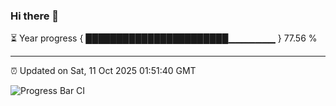 ### Hi there 👋

⏳ Year progress { ███████████████████████▁▁▁▁▁▁▁ } 77.56 %

---

⏰ Updated on Sat, 11 Oct 2025 01:51:40 GMT

![Progress Bar CI](https://github.com/DhruviPatel157/GitHub-Actions-Demo/workflows/Progress%20Bar%20CI/badge.svg)
